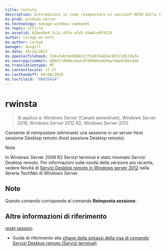 ```yaml
---
title: rwinsta
description: Informazioni su come reimpostare un sessionf RDSH dalla riga di comando.
ms.prod: windows-server
ms.technology: manage-windows-commands
ms.topic: article
ms.assetid: 82bee0e4-1c2c-43fe-afd3-04a6ce0f4518
author: coreyp-at-msft
ms.author: coreyp
manager: dongill
ms.date: 10/16/2017
ms.openlocfilehash: 334a7abc6e8b80127f18d74a634c03572857da7e
ms.sourcegitcommit: b00d7c8968c4adc8f699dbee694afe6ed36bc9de
ms.translationtype: MT
ms.contentlocale: it-IT
ms.lasthandoff: 04/08/2020
ms.locfileid: "80835414"
---
```

# <a name="rwinsta"></a>rwinsta

>Si applica a: Windows Server (Canale semestrale), Windows Server 2016, Windows Server 2012 R2, Windows Server 2012

Consente di reimpostare (eliminare) una sessione in un server Host sessione Desktop remoto (host sessione Desktop remoto).

> [!NOTE]
> In Windows Server 2008 R2 Servizi terminal è stato rinomato Servizi Desktop remoto. Per informazioni sulle novità della versione più recente, vedere Novità di [Servizi Desktop remoto in Windows server 2012](https://technet.microsoft.com/library/hh831527) nella libreria TechNet di Windows Server.

## <a name="remarks"></a>Note
Questo comando corrisponde al comando **Reimposta sessione** .

## <a name="additional-references"></a>Altre informazioni di riferimento
[reset session](reset-session.md)
- Guida di riferimento alla [chiave della sintassi della riga di comando](command-line-syntax-key.md)
[Servizi Desktop remoto (Servizi terminal)](remote-desktop-services-terminal-services-command-reference.md)
